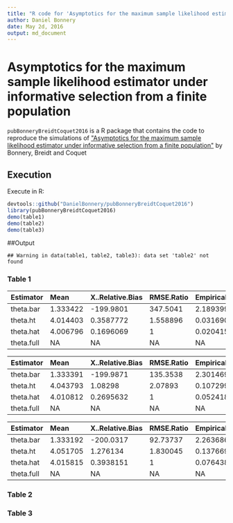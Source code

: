 ```yaml
---
title: "R code for 'Asymptotics for the maximum sample likelihood estimator under informative selection from a finite population'"
author: Daniel Bonnery
date: May 2d, 2016
output: md_document
---
```



# Asymptotics for the maximum sample likelihood estimator under informative selection from a finite population

`pubBonneryBreidtCoquet2016` is a R package that contains the code to reproduce the simulations of ["Asymptotics for the maximum sample likelihood estimator under informative selection from a finite population"](http://www.e-publications.org/ims/submission/BEJ/user/submissionFile/23537?confirm=3b2ff5b3) by Bonnery, Breidt and Coquet

## Execution
Execute in R:

```r
devtools::github("DanielBonnery/pubBonneryBreidtCoquet2016")
library(pubBonneryBreidtCoquet2016)
demo(table1)
demo(table2)
demo(table3)
```

##Output



```
## Warning in data(table1, table2, table3): data set 'table2' not found
```
                                                                                                
### Table 1


|Estimator  |Mean     |X..Relative.Bias |RMSE.Ratio |Empirical.Variance |Asymptotic.Variance |
|:----------|:--------|:----------------|:----------|:------------------|:-------------------|
|theta.bar  |1.333422 |-199.9801        |347.5041   |2.189399e-05       |NA                  |
|theta.ht   |4.014403 |0.3587772        |1.558896   |0.03169084         |NA                  |
|theta.hat  |4.006796 |0.1696069        |1          |0.02041591         |133470.7            |
|theta.full |NA       |NA               |NA         |NA                 |NA                  |



|Estimator  |Mean     |X..Relative.Bias |RMSE.Ratio |Empirical.Variance |Asymptotic.Variance |
|:----------|:--------|:----------------|:----------|:------------------|:-------------------|
|theta.bar  |1.333391 |-199.9871        |135.3538   |2.301469e-05       |NA                  |
|theta.ht   |4.043793 |1.08298          |2.07893    |0.107299           |NA                  |
|theta.hat  |4.010812 |0.2695632        |1          |0.05241823         |263102.7            |
|theta.full |NA       |NA               |NA         |NA                 |NA                  |



|Estimator  |Mean     |X..Relative.Bias |RMSE.Ratio |Empirical.Variance |Asymptotic.Variance |
|:----------|:--------|:----------------|:----------|:------------------|:-------------------|
|theta.bar  |1.333192 |-200.0317        |92.73737   |2.263686e-05       |NA                  |
|theta.ht   |4.051705 |1.276134         |1.830045   |0.1376699          |NA                  |
|theta.hat  |4.015815 |0.3938151        |1          |0.07643834         |403041.5            |
|theta.full |NA       |NA               |NA         |NA                 |NA                  |

### Table 2




### Table 3


